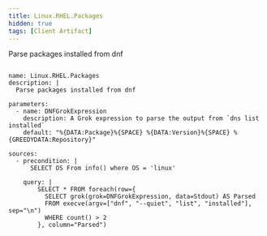 ```yaml
---
title: Linux.RHEL.Packages
hidden: true
tags: [Client Artifact]
---
```


Parse packages installed from dnf


<pre><code class="language-yaml">
name: Linux.RHEL.Packages
description: |
  Parse packages installed from dnf

parameters:
  - name: DNFGrokExpression
    description: A Grok expression to parse the output from `dns list installed`
    default: "%{DATA:Package}%{SPACE} %{DATA:Version}%{SPACE} %{GREEDYDATA:Repository}"

sources:
  - precondition: |
      SELECT OS From info() where OS = 'linux'

    query: |
        SELECT * FROM foreach(row={
          SELECT grok(grok=DNFGrokExpression, data=Stdout) AS Parsed
          FROM execve(argv=["dnf", "--quiet", "list", "installed"], sep="\n")
          WHERE count() &gt; 2
        }, column="Parsed")

</code></pre>

